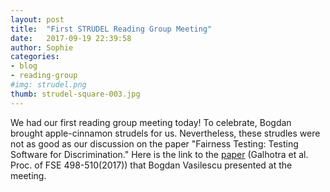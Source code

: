 ```yaml
---
layout: post
title:  "First STRUDEL Reading Group Meeting"
date:   2017-09-19 22:39:58
author: Sophie
categories: 
- blog
- reading-group
#img: strudel.png
thumb: strudel-square-003.jpg
---
```


We had our first reading group meeting today! To celebrate, Bogdan
brought apple-cinnamon strudels for us. Nevertheless, these strudles were not as
good as our discussion on the paper "Fairness Testing: Testing Software
for Discrimination." Here is the link to the <a
href="http://people.cs.umass.edu/~ameli/projects/fairness/papers/discriminationTesting.pdf">paper</a>
 (Galhotra et al. Proc. of FSE 498-510(2017)) that Bogdan Vasilescu presented at the meeting.
